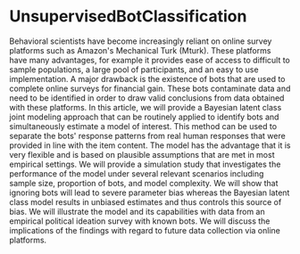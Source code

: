 # UnsupervisedBotClassification
Behavioral scientists have become increasingly reliant on online survey platforms such as Amazon's Mechanical Turk (Mturk). These platforms have many advantages, for example it provides ease of access to difficult to sample populations, a large pool of participants, and an easy to use implementation. A major drawback is the existence of bots that are used to complete online surveys for financial gain. These bots contaminate data and need to be identified in order to draw valid conclusions from data obtained with these platforms. In this article, we will provide a Bayesian latent class joint modeling approach that can be routinely applied to identify bots and simultaneously estimate a model of interest. This method can be used to separate the bots' response patterns from real human responses that were provided in line with the item content. The model has the advantage that it is very flexible and is based on plausible assumptions that are met in most empirical settings. We will provide a simulation study that investigates the performance of the model under several relevant scenarios including sample size, proportion of bots, and model complexity. We will show that ignoring bots will lead to severe parameter bias whereas the Bayesian latent class model results in unbiased estimates and thus controls this source of bias. We will illustrate the model and its capabilities with data from an empirical political ideation survey with known bots. We will discuss the implications of the findings with regard to future data collection via online platforms.
